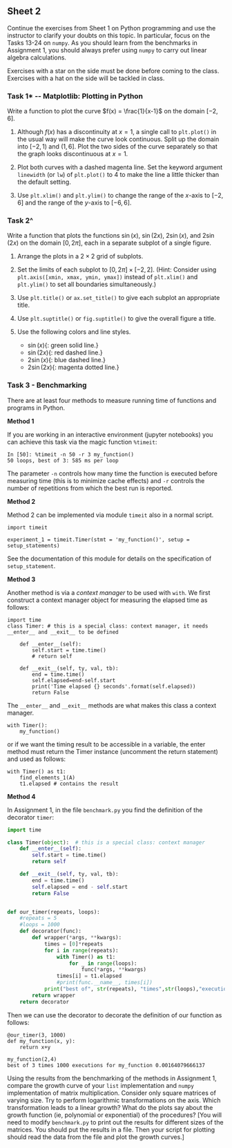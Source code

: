 ## Sheet 2


Continue the exercises from Sheet 1 on Python programming and use the
instructor to clarify your doubts on this topic. In particular, focus
on the Tasks 13-24 on `numpy`. As you should learn from the benchmarks
in Assignment 1, you should always prefer using `numpy` to carry out linear
algebra calculations.



Exercises with a star on the side must be done
before coming to the class. Exercises with a hat on the side will be
tackled in class.



### Task 1* -- Matplotlib: Plotting in Python

Write a function to plot the curve $f(x) = \frac{1}{x-1}$ on the domain $[-2,6]$.

1. Although $f(x)$ has a discontinuity at $x=1$, a single call to `plt.plot()` in the usual way will make the curve look continuous.
Split up the domain into $[-2,1)$ and $(1,6]$.
Plot the two sides of the curve separately so that the graph looks discontinuous at $x=1$.

2. Plot both curves with a dashed magenta line.
Set the keyword argument `linewidth` (or `lw`) of `plt.plot()` to $4$ to make the line a little thicker than the default setting.

3. Use `plt.xlim()` and `plt.ylim()` to change the range of the $x$-axis to $[-2,6]$ and the range of the $y$-axis to $[-6, 6]$.


### Task 2^


Write a function that plots the functions $\sin(x)$, $\sin(2x)$,
$2\sin(x)$, and $2\sin(2x)$ on the domain $[0, 2\pi]$, each in a
separate subplot of a single figure.

1. Arrange the plots in a $2\times 2$ grid of subplots.
   
2. Set the limits of each subplot to $[0, 2\pi]\times[-2,2]$.
    (Hint: Consider using `plt.axis([xmin, xmax, ymin, ymax])` instead
    of `plt.xlim()` and `plt.ylim()` to set all boundaries
    simultaneously.)
	
3. Use `plt.title()` or `ax.set_title()` to give each subplot an appropriate title.

4. Use `plt.suptitle()` or `fig.suptitle()` to give the overall figure a title.

5. Use the following colors and line styles.
   - $\sin(x)${: green solid line.} 
   - $\sin(2x)${: red dashed line.}
   - $2\sin(x)${: blue dashed line.} 
   - $2\sin(2x)${: magenta dotted line.}




### Task 3 - Benchmarking

There are at least four methods to measure running time of functions and programs in Python.




**Method 1**

If you are working in an interactive environment (jupyter notebooks) you can achieve this task via the magic function `%timeit`:

```
In [50]: %timeit -n 50 -r 3 my_function()
50 loops, best of 3: 585 ms per loop
```
The parameter `-n` controls how many time the function is executed before measuring time (this is to minimize cache effects) and `-r` controls the number of repetitions from which the best run is reported.

**Method 2**

Method 2 can be implemented via module `timeit` also in a normal script. 
```
import timeit

experiment_1 = timeit.Timer(stmt = 'my_function()', setup = setup_statements)
```
See the documentation of this module for details on the specification of `setup_statement`.

**Method 3**

Another method is via a *context manager* to be used with `with`. We first construct a context manager object for measuring the elapsed time as
follows:
```
import time
class Timer: # this is a special class: context manager, it needs __enter__ and __exit__ to be defined

    def __enter__(self):
        self.start = time.time()
        # return self

    def __exit__(self, ty, val, tb):
        end = time.time()
        self.elapsed=end-self.start
        print('Time elapsed {} seconds'.format(self.elapsed))
        return False
```
The `__enter__` and `__exit__` methods are what makes this class a context manager.
```
with Timer():
    my_function()
```
or if we want the timing result to be accessible in a variable, the enter method must return the
Timer instance (uncomment the return statement) and used as follows:
```
with Timer() as t1:
    find_elements_1(A)
    t1.elapsed # contains the result
```



**Method 4**

In Assignment 1, in the file `benchmark.py` you find the definition of the decorator `timer`:

```python
import time

class Timer(object):  # this is a special class: context manager
    def __enter__(self):
        self.start = time.time()
        return self

    def __exit__(self, ty, val, tb):
        end = time.time()
        self.elapsed = end - self.start
        return False


def our_timer(repeats, loops):
    #repeats = 5
    #loops = 1000
    def decorator(func):
        def wrapper(*args, **kwargs):
            times = [0]*repeats
            for i in range(repeats):
                with Timer() as t1:
                    for _ in range(loops):
                        func(*args, **kwargs)
                times[i] = t1.elapsed
                #print(func.__name__, times[i])
            print("best of", str(repeats), "times",str(loops),"executions: ", func.__name__, str(min(times)))
        return wrapper
    return decorator
```
Then we can use the decorator to decorate the definition of our function as follows:
```
@our_timer(3, 1000)
def my_function(x, y):
    return x+y

my_function(2,4)
best of 3 times 1000 executions for my_function 0.00164079666137
```





Using the results from the benchmarking of the methods in Assignment 1, compare the
growth curve of your `list` implementation and `numpy` implementation of matrix
multiplication. Consider only square matrices of varying size. Try to
perform logarithmic transformations on the axis. Which transformation
leads to a linear growth? What do the plots say about the growth
function (ie, polynomial or exponential) of the procedures?  [You will
need to modify `benchmark.py` to print out the results for different
sizes of the matrices. You should put the results in a file. Then your
script for plotting should read the data from the file and plot the
growth curves.]

